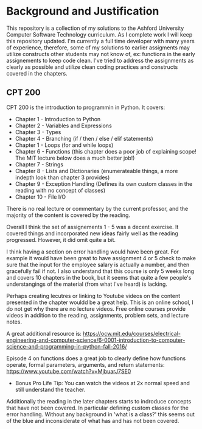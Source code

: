 <h1>Background and Justification</h1>
This repository is a collection of my solutions to the Ashford University Computer Software Technology curriculum.  As I complete work I will keep this repository updated.
I'm currently a full time developer with many years of experience, therefore, some of my solutions to earlier assigments may utilize constructs other students may not know of, ex: functions in the early assignements to keep code clean.
I've tried to address the assignments as clearly as possible and utilize clean coding practices and constructs covered in the chapters.

<h2>CPT 200</h2>
CPT 200 is the introduction to programmin in Python.  It covers:

* Chapter 1 - Introduction to Python
* Chapter 2 - Variables and Expressions
* Chapter 3 - Types
* Chapter 4 - Branching (if / then / else / elif statements)
* Chapter 1 - Loops (for and while loops)
* Chapter 6 - Functions (this chapter does a poor job of explaining scope! The MIT lecture below does a much better job!)
* Chapter 7 - Strings
* Chapter 8 - Lists and Dictionaries (enumerateable things, a more indepth look than chapter 3 provides)
* Chapter 9 - Exception Handling (Defines its own custom classes in the reading with no concept of classes)
* Chapter 10 - File I/O

There is no real lecture or commentary by the current professor, and the majority of the content is covered by the reading.

Overall I think the set of assignements 1 - 5 was a decent exercise.
It covered things and incorporated new ideas fairly well as the reading progressed.
However, it did omit quite a bit.

I think having a section on error handling would have been great.  For example
it would have been great to have assignment 4 or 5 check to make sure that the
input for the employee salary is actually a number, and then gracefully fail if not.
I also understand that this course is only 5 weeks long and covers 10 chapters in 
the book, but it seems that quite a few people's understangings of the material 
(from what I've heard) is lacking.

Perhaps creating lecutres or linking to Youtube videos on the content presented 
in the chapter wouldd be a great help.  This is an online school, I do not get
why there are no lecture videos.  Free online courses provide videos in addition
to the reading, assignments, problem sets, and lecture notes.

A great additional resource is: https://ocw.mit.edu/courses/electrical-engineering-and-computer-science/6-0001-introduction-to-computer-science-and-programming-in-python-fall-2016/

Episode 4 on functions does a great job to clearly define how functions operate, formal parameters, arguments, and return statements: https://www.youtube.com/watch?v=MjbuarJ7SE0 

* Bonus Pro Life Tip: You can watch the videos at 2x normal speed and still understand the teacher.

Additionally the reading in the later chapters starts to indroduce concepts
that have not been covered.  In particular defining custom classes for the
error handling.  Without any background in 'what is a class?' this seems 
out of the blue and inconsiderate of what has and has not been covered.

